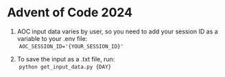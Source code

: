 # Advent of Code 2024

1. AOC input data varies by user, so you need to add your session ID as a variable to your .env file: \
&nbsp;`AOC_SESSION_ID='{YOUR_SESSION_ID}'`

2. To save the input as a .txt file, run: \
&nbsp;`python get_input_data.py {DAY}`